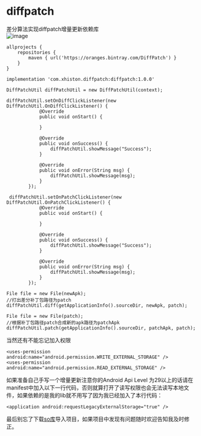 # diffpatch
差分算法实现diffpatch增量更新依赖库<br>
![image](https://github.com/XHiStone/DiffPatchDemo/blob/master/picture/%E5%A2%9E%E9%87%8F%E6%9B%B4%E6%96%B0.gif)<br>
```
allprojects {
    repositories {
        maven { url('https://oranges.bintray.com/DiffPatch') }
    }
}

implementation 'com.xhiston.diffpatch:diffpatch:1.0.0'

DiffPatchUtil diffPatchUtil = new DiffPatchUtil(context);

diffPatchUtil.setOnDiffClickListener(new DiffPatchUtil.OnDiffClickListener() {
            @Override
            public void onStart() {

            }

            @Override
            public void onSuccess() {
                diffPatchUtil.showMessage("Success");
            }

            @Override
            public void onError(String msg) {
                diffPatchUtil.showMessage(msg);
            }
        });        

 diffPatchUtil.setOnPatchClickListener(new DiffPatchUtil.OnPatchClickListener() {
            @Override
            public void onStart() {

            }

            @Override
            public void onSuccess() {
                diffPatchUtil.showMessage("Success");
            }

            @Override
            public void onError(String msg) {
                diffPatchUtil.showMessage(msg);
            }
        });       

File file = new File(newApk);
//打出差分补丁包路径为patch
diffPatchUtil.diff(getApplicationInfo().sourceDir, newApk, patch);        

File file = new File(patch);       
//根据补丁包路径patch合成新的apk路径为patchApk       
diffPatchUtil.patch(getApplicationInfo().sourceDir, patchApk, patch);                        
```                
当然还有不能忘记加入权限
```
<uses-permission android:name="android.permission.WRITE_EXTERNAL_STORAGE" />
<uses-permission android:name="android.permission.READ_EXTERNAL_STORAGE" />
```
如果准备自己手写一个增量更新注意你的Android Api Level 为29以上的话请在manifest中加入以下一行代码，否则就算打开了读写权限也会无法读写本地文件，如果依赖的是我的lib就不用写了因为我已经加入了本行代码：
```
<application android:requestLegacyExternalStorage="true" />
```
最后别忘了下载[so库](https://github.com/XHiStone/DiffPatchDemo/tree/master/diffpatch/src/main/libs)导入项目，如果项目中发现有问题随时欢迎告知我及时修正。
